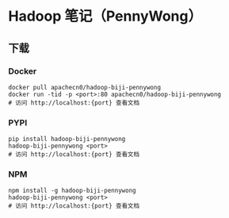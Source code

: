 # Hadoop 笔记（PennyWong）

## 下载

### Docker

```
docker pull apachecn0/hadoop-biji-pennywong
docker run -tid -p <port>:80 apachecn0/hadoop-biji-pennywong
# 访问 http://localhost:{port} 查看文档
```

### PYPI

```
pip install hadoop-biji-pennywong
hadoop-biji-pennywong <port>
# 访问 http://localhost:{port} 查看文档
```

### NPM

```
npm install -g hadoop-biji-pennywong
hadoop-biji-pennywong <port>
# 访问 http://localhost:{port} 查看文档
```